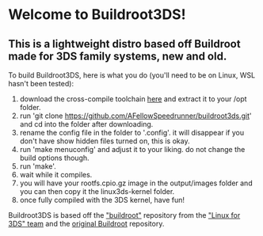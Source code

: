 # Welcome to Buildroot3DS! 
## This is a lightweight distro based off Buildroot made for 3DS family systems, new and old.

To build Buildroot3DS, here is what you do (you'll need to be on Linux, WSL hasn't been tested):

1) download the cross-compile toolchain [here](https://toolchains.bootlin.com/downloads/releases/toolchains/armv6-eabihf/tarballs/armv6-eabihf--glibc--bleeding-edge-2023.11-1.tar.bz2) and extract it to your /opt folder.
1) run 'git clone https://github.com/AFellowSpeedrunner/buildroot3ds.git' and cd into the folder after downloading.
2) rename the config file in the folder to '.config'. it will disappear if you don't have show hidden files turned on, this is okay.
3) run 'make menuconfig' and adjust it to your liking. do not change the build options though.
5) run 'make'.
6) wait while it compiles.
7) you will have your rootfs.cpio.gz image in the output/images folder and you can then copy it the linux3ds-kernel folder.
8) once fully compiled with the 3DS kernel, have fun!


Buildroot3DS is based off the ["buildroot"](https://github.com/linux-3ds/buildroot) repository from the ["Linux for 3DS" team](https://github.com/linux-3ds) and the [original Buildroot](https://github.com/buildroot/buildroot) repository.
